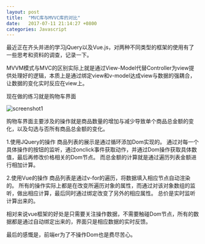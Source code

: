 ```yaml
---
layout: post
title:  "MVC库与MVVC库的对比"
date:   2017-07-11 21:14:27 +0800
categories: Javascript
---
```


最近正在齐头并进的学习jQuery以及Vue.js，对两种不同类型的框架的使用有了一些思考和资料的调查，记录一下。

MVVM模式与MVC的区别实际上就是通过View-Model代替Controller为view提供处理好的逻辑，本质上是通过绑定view和v-model达成view与数据的强耦合，让数据的变化实时反应在view上。

现在做的练习就是购物车界面

![screenshot1]({{site.url}}/assets/17post/170711_1.png)


购物车界面主要涉及的操作就是商品数量的增加与减少导致单个商品总金额的变化，以及勾选与否所有商品总金额的变化。


1.使用JQuery的操作
商品列表的展示是通过循环添加Dom实现的。
通过对每一个具体操作的按钮的监听，通过onclick事件获取动作，并通过Dom操作获取具体数值，最后再修改价格相关的Dom节点。
而总金额的计算就是通过遍历列表金额进行相加计算。


2.使用Vue的操作
商品列表是通过v-for的遍历，将数据填入相应节点自动渲染的。
所有的操作实际上都是在改变所遍历对象的属性，而通过对该对象数组的监听，做出相应计算，最后同时通过绑定改变了另外的相应属性。
总价是实时监听计算出来的。

相对来说vue框架的好处是只需要关注操作数据，不需要触碰Dom节点，所有的数据都是通过自动绑定出来的，界面只是相应数据的实时反馈。


最后的感慨是，前端er为了不操作Dom也是费尽苦心。
